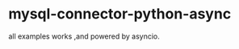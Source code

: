 mysql-connector-python-async
============================
all examples works ,and powered by asyncio.